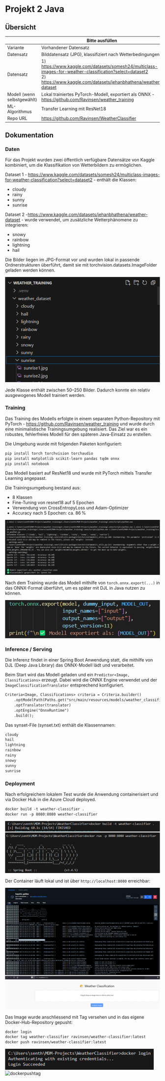 ﻿# Projekt 2 Java

## Übersicht

| | Bitte ausfüllen |
| -------- | ------- |
| Variante | Vorhandener Datensatz |
| Datensatz | Bilddatensatz (JPG), klassifiziert nach Wetterbedingungen |
| Datensatz | 1) https://www.kaggle.com/datasets/somesh24/multiclass-images-for-weather-classification?select=dataset2<br>2) https://www.kaggle.com/datasets/jehanbhathena/weather-dataset |
| Modell (wenn selbstgewählt) | Lokal trainiertes PyTorch-Modell, exportiert als ONNX - https://github.com/Ravinsen/weather_training |
| ML-Algorithmus | Transfer Learning mit ResNet18 |
| Repo URL | https://github.com/Ravinsen/WeatherClassifier |



## Dokumentation

### Daten
Für das Projekt wurden zwei öffentlich verfügbare Datensätze von Kaggle kombiniert, um die Klassifikation von Wetterbildern zu ermöglichen.

Dataset 1 - https://www.kaggle.com/datasets/somesh24/multiclass-images-for-weather-classification?select=dataset2 - enthält die Klassen:

- cloudy
- rainy
- sunny
- sunrise

Dataset 2 -https://www.kaggle.com/datasets/jehanbhathena/weather-dataset - wurde verwendet, um zusätzliche Wetterphänomene zu integrieren:

- snowy
- rainbow
- lightning
- hail

Die Bilder liegen im JPG-Format vor und wurden lokal in passende Ordnerstrukturen überführt, damit sie mit torchvision.datasets.ImageFolder geladen werden können.

<img src="images/Weather_Training_Folder.png" alt="Weather_Training_Folder" style="max-width: 100%; height: auto;">

Jede Klasse enthält zwischen 50–250 Bilder. Dadurch konnte ein relativ ausgewogenes Modell trainiert werden.

### Training

Das Training des Modells erfolgte in einem separaten Python-Repository mit PyTorch - https://github.com/Ravinsen/weather_training und wurde durch eine minimalistische Trainingsumgebung realisiert. Das Ziel war es ein robustes, fehlerfreies Modell für den späteren Java-Einsatz zu erstellen.

Die Umgebung wurde mit folgenden Paketen konfiguriert:

```txt
pip install torch torchvision torchaudio
pip install matplotlib scikit-learn pandas tqdm onnx
pip install notebook
```

Das Modell basiert auf ResNet18 und wurde mit PyTorch mittels Transfer Learning angepasst.

Die Trainingsumgebung bestand aus:

- 8 Klassen
- Fine-Tuning von resnet18 auf 5 Epochen
- Verwendung von CrossEntropyLoss und Adam-Optimizer
- Accuracy nach 5 Epochen: ca. 86 %

<img src="images/Modeltraining_I.png" alt="Modeltraining_I.png" style="max-width: 100%; height: auto;">

Nach dem Training wurde das Modell mithilfe von `torch.onnx.export(...)` in das ONNX-Format überführt, um es später mit DJL in Java nutzen zu können.

<img src="images/Export_Onnx.png" alt="Export_Onnx" style="max-width: 100%; height: auto;">



### Inference / Serving

Die Inferenz findet in einer Spring Boot Anwendung statt, die mithilfe von DJL (Deep Java Library) das ONNX-Modell lädt und verarbeitet.

Beim Start wird das Modell geladen und ein `Predictor<Image, Classifications>` erzeugt. Dabei wird die ONNX Engine verwendet und der `ImageClassificationTranslator` entsprechend konfiguriert.

```txt
Criteria<Image, Classifications> criteria = Criteria.builder()
    .optModelPath(Paths.get("src/main/resources/models/weather_classifier.onnx"))
    .optTranslator(translator)
    .optEngine("OnnxRuntime")
    .build();
```
Das synset-File (synset.txt) enthält die Klassennamen:

```txt
cloudy
hail
lightning
rainbow
rainy
snowy
sunny
sunrise
```

### Deployment

Nach erfolgreichem lokalem Test wurde die Anwendung containerisiert und via Docker Hub in die Azure Cloud deployed.

```txt
docker build -t weather-classifier .
docker run -p 8080:8080 weather-classifier
```

<img src="images/dockerbuild.png" alt="dockerbuild" style="max-width: 100%; height: auto;">
<img src="images/dockerrun.png" alt="images/dockerrun.png" style="max-width: 100%; height: auto;">

Der Container läuft lokal und ist über `http://localhost:8080` erreichbar:

<img src="images/dockercontainer.png" alt="dockercontainer" style="max-width: 100%; height: auto;">

<img src="images/localhost.png" alt="localhost.png" style="max-width: 100%; height: auto;">

Das Image wurde anschliessend mit Tag versehen und in das eigene Docker-Hub-Repository gepusht:

```txt
docker login
docker tag weather-classifier ravinsen/weather-classifier:latest
docker push ravinsen/weather-classifier:latest
```
<img src="images/dockerlogin.png" alt="dockerlogin" style="max-width: 100%; height: auto;">

<img src="images/dockerpushtag.png" alt="dockerpushtag" style="max-width: 100%; height: auto;">


